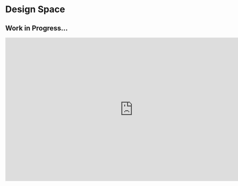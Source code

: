 # Design Space

## Work in Progress...

<iframe style="border: 1px solid rgba(0, 0, 0, 0.1);" width="800" height="450" src="https://embed.figma.com/board/52ohsoOtGdOqBKaxJt1Hzd/Untitled?node-id=0-1&embed-host=share" allowfullscreen></iframe>
